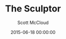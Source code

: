 ---
layout: book
published: true
title: The Sculptor
date: 2015-06-18 00:00:00
author: Scott McCloud
isbn-10: 1596435739
isbn-13: 978-1596435735
url: http://www.amazon.com/Sculptor-Scott-McCloud/dp/1596435739/ref=sr_1_1?ie=UTF8&qid=1434745840&sr=8-1&keywords=the+sculptor
rating: 4.5
---